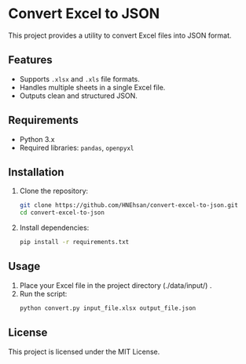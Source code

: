 # Convert Excel to JSON

This project provides a utility to convert Excel files into JSON format.

## Features

- Supports `.xlsx` and `.xls` file formats.
- Handles multiple sheets in a single Excel file.
- Outputs clean and structured JSON.

## Requirements

- Python 3.x
- Required libraries: `pandas`, `openpyxl`

## Installation

1. Clone the repository:
    ```bash
    git clone https://github.com/HNEhsan/convert-excel-to-json.git
    cd convert-excel-to-json
    ```

2. Install dependencies:
    ```bash
    pip install -r requirements.txt
    ```

## Usage

1. Place your Excel file in the project directory (./data/input/) .
2. Run the script:
    ```bash
    python convert.py input_file.xlsx output_file.json
    ```

## License

This project is licensed under the MIT License.